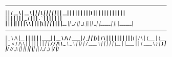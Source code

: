   ______    ____    _____    _______   _   _   _____   _______   ______ 
 |  ____|  / __ \  |  __ \  |__   __| | \ | | |_   _| |__   __| |  ____|
 | |__    | |  | | | |__) |    | |    |  \| |   | |      | |    | |__   
 |  __|   | |  | | |  _  /     | |    | . ` |   | |      | |    |  __|  
 | |      | |__| | | | \ \     | |    | |\  |  _| |_     | |    | |____ 
 |_|       \____/  |_|  \_\    |_|    |_| \_| |_____|    |_|    |______|

  ____               _______   _______   _        ______   _____                _____    _____ 
 |  _ \      /\     |__   __| |__   __| | |      |  ____| |  __ \      /\      / ____|  / ____|
 | |_) |    /  \       | |       | |    | |      | |__    | |__) |    /  \    | (___   | (___  
 |  _ <    / /\ \      | |       | |    | |      |  __|   |  ___/    / /\ \    \___ \   \___ \ 
 | |_) |  / ____ \     | |       | |    | |____  | |____  | |       / ____ \   ____) |  ____) |
 |____/  /_/    \_\    |_|       |_|    |______| |______| |_|      /_/    \_\ |_____/  |_____/ 
